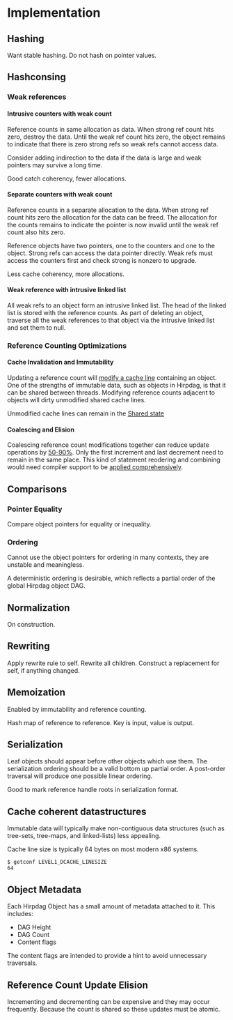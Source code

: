 # Implementation

## Hashing

Want stable hashing.
Do not hash on pointer values.

## Hashconsing

### Weak references

#### Intrusive counters with weak count
Reference counts in same allocation as data. When strong ref count hits zero, destroy the data.
Until the weak ref count hits zero, the object remains to indicate that there is zero strong refs so weak refs cannot access data.

Consider adding indirection to the data if the data is large and weak pointers may survive a long time.

Good catch coherency, fewer allocations.

#### Separate counters with weak count
Reference counts in a separate allocation to the data. When strong ref count hits zero the allocation for the data can be freed.
The allocation for the counts remains to indicate the pointer is now invalid until the weak ref count also hits zero.

Reference objects have two pointers, one to the counters and one to the object. Strong refs can access the data pointer directly.
Weak refs must access the counters first and check strong is nonzero to upgrade.

Less cache coherency, more allocations.

#### Weak reference with intrusive linked list
All weak refs to an object form an intrusive linked list. The head of the linked list is stored with the reference counts.
As part of deleting an object, traverse all the weak references to that object via the intrusive linked list and set them to null.

### Reference Counting Optimizations

#### Cache Invalidation and Immutability

Updating a reference count will [modify a cache line](https://dl.acm.org/doi/10.1145/185009.185016) containing an object.
One of the strengths of immutable data, such as objects in Hirpdag, is that it can be shared between threads.
Modifying reference counts adjacent to objects will dirty unmodified shared cache lines.

Unmodified cache lines can remain in the [Shared state](https://en.m.wikipedia.org/wiki/MESI_protocol)

#### Coalescing and Elision

Coalescing reference count modifications together can reduce update operations by [50-90%](https://dl.acm.org/doi/10.1145/2426642.2259008).
Only the first increment and last decrement need to remain in the same place.
This kind of statement reodering and combining would need compiler support to be
[applied comprehensively](https://www.microsoft.com/en-us/research/uploads/prod/2020/11/perceus-tr-v1.pdf).

## Comparisons

### Pointer Equality

Compare object pointers for equality or inequality.

### Ordering

Cannot use the object pointers for ordering in many contexts, they are unstable and meaningless.

A deterministic ordering is desirable, which reflects a partial order of the global Hirpdag object DAG.

## Normalization

On construction.

## Rewriting

Apply rewrite rule to self.
Rewrite all children.
Construct a replacement for self, if anything changed.

## Memoization

Enabled by immutability and reference counting.

Hash map of reference to reference. Key is input, value is output.

## Serialization

Leaf objects should appear before other objects which use them.
The serialization ordering should be a valid bottom up partial order.
A post-order traversal will produce one possible linear ordering.

Good to mark reference handle roots in serialization format.

## Cache coherent datastructures

Immutable data will typically make non-contiguous data structures (such as tree-sets, tree-maps, and linked-lists) less appealing.

Cache line size is typically 64 bytes on most modern x86 systems.
```shell
$ getconf LEVEL1_DCACHE_LINESIZE
64
```

## Object Metadata

Each Hirpdag Object has a small amount of metadata attached to it. This includes:

* DAG Height
* DAG Count
* Content flags

The content flags are intended to provide a hint to avoid unnecessary traversals.

## Reference Count Update Elision

Incrementing and decrementing can be expensive and they may occur frequently. Because the count is shared so these updates must be atomic.

